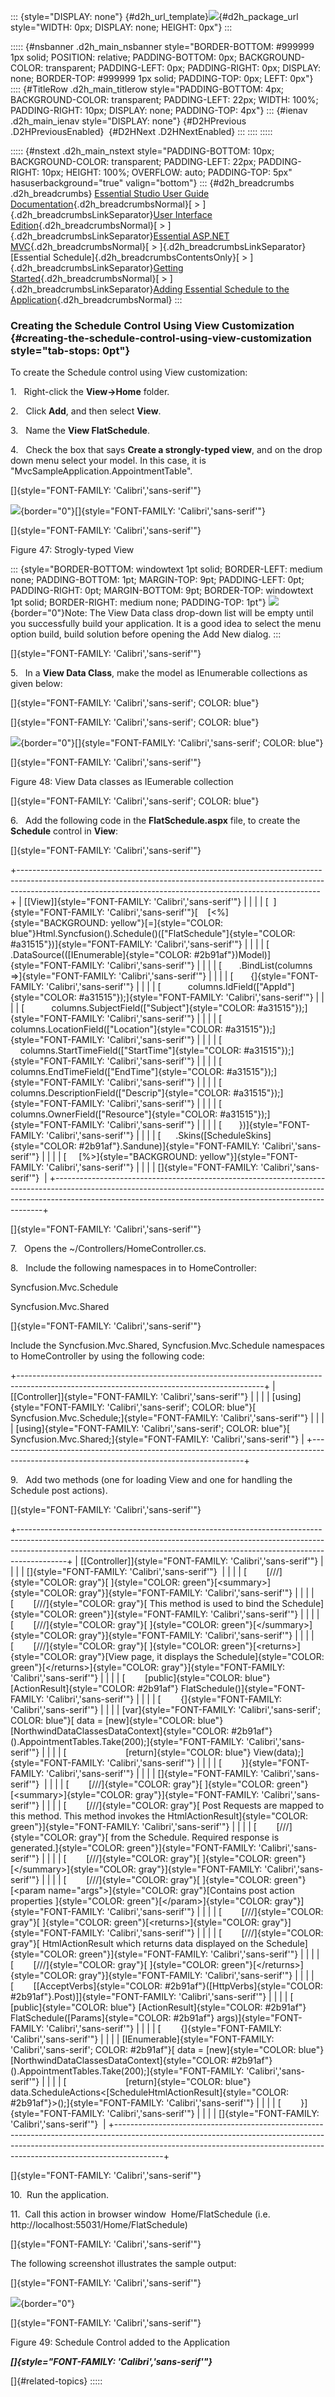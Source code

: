 ::: {style="DISPLAY: none"}
[](ms-xhelp:///?Id=d2h_url_template){#d2h_url_template}![](!package_url!){#d2h_package_url style="WIDTH: 0px; DISPLAY: none; HEIGHT: 0px"}
:::

::::: {#nsbanner .d2h_main_nsbanner style="BORDER-BOTTOM: #999999 1px solid; POSITION: relative; PADDING-BOTTOM: 0px; BACKGROUND-COLOR: transparent; PADDING-LEFT: 0px; PADDING-RIGHT: 0px; DISPLAY: none; BORDER-TOP: #999999 1px solid; PADDING-TOP: 0px; LEFT: 0px"}
:::: {#TitleRow .d2h_main_titlerow style="PADDING-BOTTOM: 4px; BACKGROUND-COLOR: transparent; PADDING-LEFT: 22px; WIDTH: 100%; PADDING-RIGHT: 10px; DISPLAY: none; PADDING-TOP: 4px"}
::: {#ienav .d2h_main_ienav style="DISPLAY: none"}
[](ms-xhelp:///?Id=4d0d2ac3-7005-44fc-9c47-901f63f5894d){#D2HPrevious .D2HPreviousEnabled}  [](ms-xhelp:///?Id=a674c5ef-3530-4d02-8135-2cbac87c5172){#D2HNext .D2HNextEnabled}
:::
::::
:::::

::::: {#nstext .d2h_main_nstext style="PADDING-BOTTOM: 10px; BACKGROUND-COLOR: transparent; PADDING-LEFT: 22px; PADDING-RIGHT: 10px; HEIGHT: 100%; OVERFLOW: auto; PADDING-TOP: 5px" hasuserbackground="true" valign="bottom"}
::: {#d2h_breadcrumbs .d2h_breadcrumbs}
[Essential Studio User Guide Documentation](ms-xhelp:///?Id=12457748-09e3-4d74-a240-8e049cedf030){.d2h_breadcrumbsNormal}[ \> ]{.d2h_breadcrumbsLinkSeparator}[User Interface Edition](ms-xhelp:///?Id=c29296b7-531c-413b-a0ec-488ca1f7f669){.d2h_breadcrumbsNormal}[ \> ]{.d2h_breadcrumbsLinkSeparator}[Essential ASP.NET MVC](ms-xhelp:///?Id=4b14e7d1-65c4-4f67-b1aa-2c37709905a5){.d2h_breadcrumbsNormal}[ \> ]{.d2h_breadcrumbsLinkSeparator}[Essential Schedule]{.d2h_breadcrumbsContentsOnly}[ \> ]{.d2h_breadcrumbsLinkSeparator}[Getting Started](ms-xhelp:///?Id=b686dbe4-808e-405b-8e03-33b17be71f0d){.d2h_breadcrumbsNormal}[ \> ]{.d2h_breadcrumbsLinkSeparator}[Adding Essential Schedule to the Application](ms-xhelp:///?Id=e4f32654-cbef-4829-8c06-f1b2f5ecfb45){.d2h_breadcrumbsNormal}
:::

### Creating the Schedule Control Using View Customization {#creating-the-schedule-control-using-view-customization style="tab-stops: 0pt"}

To create the Schedule control using View customization:

1.   Right-click the **View-\>Home** folder.

2.   Click **Add**, and then select **View**.

3.   Name the **View FlatSchedule**.

4.   Check the box that says **Create a strongly-typed view**, and on the drop down menu select your model. In this case, it is "MvcSampleApplication.AppointmentTable".

[]{style="FONT-FAMILY: 'Calibri','sans-serif'"} 

![](ImagesExt/image55_52.png){border="0"}[]{style="FONT-FAMILY: 'Calibri','sans-serif'"}

[]{style="FONT-FAMILY: 'Calibri','sans-serif'"} 

Figure 47: Strogly-typed View

::: {style="BORDER-BOTTOM: windowtext 1pt solid; BORDER-LEFT: medium none; PADDING-BOTTOM: 1pt; MARGIN-TOP: 9pt; PADDING-LEFT: 0pt; PADDING-RIGHT: 0pt; MARGIN-BOTTOM: 9pt; BORDER-TOP: windowtext 1pt solid; BORDER-RIGHT: medium none; PADDING-TOP: 1pt"}
![](ImagesExt/image55_6.jpg){border="0"}Note: The View Data class drop-down list will be empty until you successfully build your application. It is a good idea to select the menu option build, build solution before opening the Add New dialog.
:::

[]{style="FONT-FAMILY: 'Calibri','sans-serif'"} 

5.   In a **View Data Class**, make the model as IEnumerable collections as given below:

[]{style="FONT-FAMILY: 'Calibri','sans-serif'; COLOR: blue"} 

[]{style="FONT-FAMILY: 'Calibri','sans-serif'; COLOR: blue"} 

![](ImagesExt/image55_53.png){border="0"}[]{style="FONT-FAMILY: 'Calibri','sans-serif'; COLOR: blue"}

[]{style="FONT-FAMILY: 'Calibri','sans-serif'"} 

Figure 48: View Data classes as IEumerable collection

[]{style="FONT-FAMILY: 'Calibri','sans-serif'; COLOR: blue"} 

6.   Add the following code in the **FlatSchedule.aspx** file, to create the **Schedule** control in **View**:

[]{style="FONT-FAMILY: 'Calibri','sans-serif'"} 

+---------------------------------------------------------------------------------------------------------------------------------------------------------------------------------------------------------------------------------------+
| [\[View\]]{style="FONT-FAMILY: 'Calibri','sans-serif'"}                                                                                                                                                                               |
|                                                                                                                                                                                                                                       |
| [  ]{style="FONT-FAMILY: 'Calibri','sans-serif'"}[    [\<%]{style="BACKGROUND: yellow"}[=]{style="COLOR: blue"}Html.Syncfusion().Schedule()([\"FlatSchedule\"]{style="COLOR: #a31515"})]{style="FONT-FAMILY: 'Calibri','sans-serif'"} |
|                                                                                                                                                                                                                                       |
| [        .DataSource(([IEnumerable]{style="COLOR: #2b91af"})Model)]{style="FONT-FAMILY: 'Calibri','sans-serif'"}                                                                                                                      |
|                                                                                                                                                                                                                                       |
| [       .BindList(columns =\>]{style="FONT-FAMILY: 'Calibri','sans-serif'"}                                                                                                                                                           |
|                                                                                                                                                                                                                                       |
| [       {]{style="FONT-FAMILY: 'Calibri','sans-serif'"}                                                                                                                                                                               |
|                                                                                                                                                                                                                                       |
| [           columns.IdField([\"AppId\"]{style="COLOR: #a31515"});]{style="FONT-FAMILY: 'Calibri','sans-serif'"}                                                                                                                       |
|                                                                                                                                                                                                                                       |
| [           columns.SubjectField([\"Subject\"]{style="COLOR: #a31515"});]{style="FONT-FAMILY: 'Calibri','sans-serif'"}                                                                                                                |
|                                                                                                                                                                                                                                       |
| [           columns.LocationField([\"Location\"]{style="COLOR: #a31515"});]{style="FONT-FAMILY: 'Calibri','sans-serif'"}                                                                                                              |
|                                                                                                                                                                                                                                       |
| [           columns.StartTimeField([\"StartTime\"]{style="COLOR: #a31515"});]{style="FONT-FAMILY: 'Calibri','sans-serif'"}                                                                                                            |
|                                                                                                                                                                                                                                       |
| [           columns.EndTimeField([\"EndTime\"]{style="COLOR: #a31515"});]{style="FONT-FAMILY: 'Calibri','sans-serif'"}                                                                                                                |
|                                                                                                                                                                                                                                       |
| [           columns.DescriptionField([\"Descrip\"]{style="COLOR: #a31515"});]{style="FONT-FAMILY: 'Calibri','sans-serif'"}                                                                                                            |
|                                                                                                                                                                                                                                       |
| [           columns.OwnerField([\"Resource\"]{style="COLOR: #a31515"});]{style="FONT-FAMILY: 'Calibri','sans-serif'"}                                                                                                                 |
|                                                                                                                                                                                                                                       |
| [       })]{style="FONT-FAMILY: 'Calibri','sans-serif'"}                                                                                                                                                                              |
|                                                                                                                                                                                                                                       |
| [      .Skins([ScheduleSkins]{style="COLOR: #2b91af"}.Sandune)]{style="FONT-FAMILY: 'Calibri','sans-serif'"}                                                                                                                          |
|                                                                                                                                                                                                                                       |
| [     [%\>]{style="BACKGROUND: yellow"}]{style="FONT-FAMILY: 'Calibri','sans-serif'"}                                                                                                                                                 |
|                                                                                                                                                                                                                                       |
| []{style="FONT-FAMILY: 'Calibri','sans-serif'"}                                                                                                                                                                                       |
+---------------------------------------------------------------------------------------------------------------------------------------------------------------------------------------------------------------------------------------+

[]{style="FONT-FAMILY: 'Calibri','sans-serif'"} 

7.   Opens the \~/Controllers/HomeController.cs.

8.   Include the following namespaces in to HomeController:

Syncfusion.Mvc.Schedule

Syncfusion.Mvc.Shared

[]{style="FONT-FAMILY: 'Calibri','sans-serif'"} 

Include the Syncfusion.Mvc.Shared, Syncfusion.Mvc.Schedule namespaces to HomeController by using the following code:

+-------------------------------------------------------------------------------------------------------------------------------------------+
| [\[Controller\]]{style="FONT-FAMILY: 'Calibri','sans-serif'"}                                                                             |
|                                                                                                                                           |
| [using]{style="FONT-FAMILY: 'Calibri','sans-serif'; COLOR: blue"}[ Syncfusion.Mvc.Schedule;]{style="FONT-FAMILY: 'Calibri','sans-serif'"} |
|                                                                                                                                           |
| [using]{style="FONT-FAMILY: 'Calibri','sans-serif'; COLOR: blue"}[ Syncfusion.Mvc.Shared;]{style="FONT-FAMILY: 'Calibri','sans-serif'"}   |
+-------------------------------------------------------------------------------------------------------------------------------------------+

9.   Add two methods (one for loading View and one for handling the Schedule post actions).

[]{style="FONT-FAMILY: 'Calibri','sans-serif'"} 

+------------------------------------------------------------------------------------------------------------------------------------------------------------------------------------------------------------------------------------------------------+
| [\[Controller\]]{style="FONT-FAMILY: 'Calibri','sans-serif'"}                                                                                                                                                                                        |
|                                                                                                                                                                                                                                                      |
| []{style="FONT-FAMILY: 'Calibri','sans-serif'"}                                                                                                                                                                                                      |
|                                                                                                                                                                                                                                                      |
| [        [///]{style="COLOR: gray"}[ ]{style="COLOR: green"}[\<summary\>]{style="COLOR: gray"}]{style="FONT-FAMILY: 'Calibri','sans-serif'"}                                                                                                         |
|                                                                                                                                                                                                                                                      |
| [        [///]{style="COLOR: gray"}[ This method is used to bind the Schedule]{style="COLOR: green"}]{style="FONT-FAMILY: 'Calibri','sans-serif'"}                                                                                                   |
|                                                                                                                                                                                                                                                      |
| [        [///]{style="COLOR: gray"}[ ]{style="COLOR: green"}[\</summary\>]{style="COLOR: gray"}]{style="FONT-FAMILY: 'Calibri','sans-serif'"}                                                                                                        |
|                                                                                                                                                                                                                                                      |
| [        [///]{style="COLOR: gray"}[ ]{style="COLOR: green"}[\<returns\>]{style="COLOR: gray"}[View page, it displays the Schedule]{style="COLOR: green"}[\</returns\>]{style="COLOR: gray"}]{style="FONT-FAMILY: 'Calibri','sans-serif'"}           |
|                                                                                                                                                                                                                                                      |
| [        [public]{style="COLOR: blue"} [ActionResult]{style="COLOR: #2b91af"} FlatSchedule()]{style="FONT-FAMILY: 'Calibri','sans-serif'"}                                                                                                           |
|                                                                                                                                                                                                                                                      |
| [        {]{style="FONT-FAMILY: 'Calibri','sans-serif'"}                                                                                                                                                                                             |
|                                                                                                                                                                                                                                                      |
| [var]{style="FONT-FAMILY: 'Calibri','sans-serif'; COLOR: blue"}[ data = [new]{style="COLOR: blue"}    [NorthwindDataClassesDataContext]{style="COLOR: #2b91af"}().AppointmentTables.Take(200);]{style="FONT-FAMILY: 'Calibri','sans-serif'"}         |
|                                                                                                                                                                                                                                                      |
| [                        [return]{style="COLOR: blue"} View(data);]{style="FONT-FAMILY: 'Calibri','sans-serif'"}                                                                                                                                     |
|                                                                                                                                                                                                                                                      |
| [        }]{style="FONT-FAMILY: 'Calibri','sans-serif'"}                                                                                                                                                                                             |
|                                                                                                                                                                                                                                                      |
| []{style="FONT-FAMILY: 'Calibri','sans-serif'"}                                                                                                                                                                                                      |
|                                                                                                                                                                                                                                                      |
| [        [///]{style="COLOR: gray"}[ ]{style="COLOR: green"}[\<summary\>]{style="COLOR: gray"}]{style="FONT-FAMILY: 'Calibri','sans-serif'"}                                                                                                         |
|                                                                                                                                                                                                                                                      |
| [        [///]{style="COLOR: gray"}[ Post Requests are mapped to this method. This method invokes the HtmlActionResult]{style="COLOR: green"}]{style="FONT-FAMILY: 'Calibri','sans-serif'"}                                                          |
|                                                                                                                                                                                                                                                      |
| [        [///]{style="COLOR: gray"}[ from the Schedule. Required response is generated.]{style="COLOR: green"}]{style="FONT-FAMILY: 'Calibri','sans-serif'"}                                                                                         |
|                                                                                                                                                                                                                                                      |
| [        [///]{style="COLOR: gray"}[ ]{style="COLOR: green"}[\</summary\>]{style="COLOR: gray"}]{style="FONT-FAMILY: 'Calibri','sans-serif'"}                                                                                                        |
|                                                                                                                                                                                                                                                      |
| [        [///]{style="COLOR: gray"}[ ]{style="COLOR: green"}[\<param name=\"args\"\>]{style="COLOR: gray"}[Contains post action properties ]{style="COLOR: green"}[\</param\>]{style="COLOR: gray"}]{style="FONT-FAMILY: 'Calibri','sans-serif'"}    |
|                                                                                                                                                                                                                                                      |
| [        [///]{style="COLOR: gray"}[ ]{style="COLOR: green"}[\<returns\>]{style="COLOR: gray"}]{style="FONT-FAMILY: 'Calibri','sans-serif'"}                                                                                                         |
|                                                                                                                                                                                                                                                      |
| [        [///]{style="COLOR: gray"}[ HtmlActionResult which returns data displayed on the Schedule]{style="COLOR: green"}]{style="FONT-FAMILY: 'Calibri','sans-serif'"}                                                                              |
|                                                                                                                                                                                                                                                      |
| [        [///]{style="COLOR: gray"}[ ]{style="COLOR: green"}[\</returns\>]{style="COLOR: gray"}]{style="FONT-FAMILY: 'Calibri','sans-serif'"}                                                                                                        |
|                                                                                                                                                                                                                                                      |
| [        \[[AcceptVerbs]{style="COLOR: #2b91af"}([HttpVerbs]{style="COLOR: #2b91af"}.Post)\]]{style="FONT-FAMILY: 'Calibri','sans-serif'"}                                                                                                           |
|                                                                                                                                                                                                                                                      |
| [        [public]{style="COLOR: blue"} [ActionResult]{style="COLOR: #2b91af"} FlatSchedule([Params]{style="COLOR: #2b91af"} args)]{style="FONT-FAMILY: 'Calibri','sans-serif'"}                                                                      |
|                                                                                                                                                                                                                                                      |
| [        {]{style="FONT-FAMILY: 'Calibri','sans-serif'"}                                                                                                                                                                                             |
|                                                                                                                                                                                                                                                      |
| [IEnumerable]{style="FONT-FAMILY: 'Calibri','sans-serif'; COLOR: #2b91af"}[ data = [new]{style="COLOR: blue"} [NorthwindDataClassesDataContext]{style="COLOR: #2b91af"}().AppointmentTables.Take(200);]{style="FONT-FAMILY: 'Calibri','sans-serif'"} |
|                                                                                                                                                                                                                                                      |
| [                        [return]{style="COLOR: blue"} data.ScheduleActions\<[ScheduleHtmlActionResult]{style="COLOR: #2b91af"}\>();]{style="FONT-FAMILY: 'Calibri','sans-serif'"}                                                                   |
|                                                                                                                                                                                                                                                      |
| [        }]{style="FONT-FAMILY: 'Calibri','sans-serif'"}                                                                                                                                                                                             |
|                                                                                                                                                                                                                                                      |
| []{style="FONT-FAMILY: 'Calibri','sans-serif'"}                                                                                                                                                                                                      |
+------------------------------------------------------------------------------------------------------------------------------------------------------------------------------------------------------------------------------------------------------+

[]{style="FONT-FAMILY: 'Calibri','sans-serif'"} 

10.  Run the application.

11.  Call this action in browser window  Home/FlatSchedule (i.e. http://localhost:55031/Home/FlatSchedule)

[]{style="FONT-FAMILY: 'Calibri','sans-serif'"} 

The following screenshot illustrates the sample output:

[]{style="FONT-FAMILY: 'Calibri','sans-serif'"} 

![](ImagesExt/image55_54.jpg){border="0"}

[]{style="FONT-FAMILY: 'Calibri','sans-serif'"} 

Figure 49: Schedule Control added to the Application

***[]{style="FONT-FAMILY: 'Calibri','sans-serif'"}*** 

[]{#related-topics}
:::::

